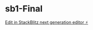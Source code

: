 # sb1-Final

[Edit in StackBlitz next generation editor ⚡️](https://stackblitz.com/~/github.com/drmas001/sb1-Final)